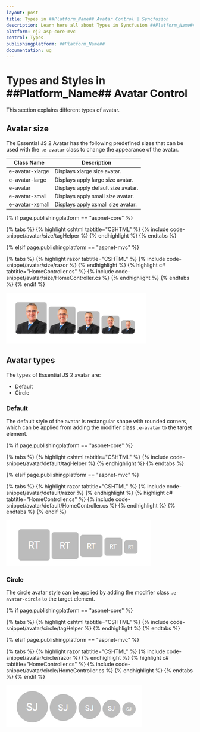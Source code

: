 ```yaml
---
layout: post
title: Types in ##Platform_Name## Avatar Control | Syncfusion
description: Learn here all about Types in Syncfusion ##Platform_Name## Avatar control of Syncfusion Essential JS 2 and more.
platform: ej2-asp-core-mvc
control: Types
publishingplatform: ##Platform_Name##
documentation: ug
---
```



# Types and Styles in ##Platform_Name## Avatar Control

This section explains different types of avatar.

## Avatar size

The Essential JS 2 Avatar has the following predefined sizes that can be used with the `.e-avatar` class to change the appearance of the avatar.

| Class Name | Description |
| ------------- | ------------- |
| e-avatar-xlarge    | Displays xlarge size avatar. |
| e-avatar-large     | Displays apply large size avatar. |
| e-avatar           | Displays apply default size avatar. |
| e-avatar-small     | Displays apply small size avatar. |
| e-avatar-xsmall    | Displays apply xsmall size avatar. |

{% if page.publishingplatform == "aspnet-core" %}

{% tabs %}
{% highlight cshtml tabtitle="CSHTML" %}
{% include code-snippet/avatar/size/tagHelper %}
{% endhighlight %}
{% endtabs %}

{% elsif page.publishingplatform == "aspnet-mvc" %}

{% tabs %}
{% highlight razor tabtitle="CSHTML" %}
{% include code-snippet/avatar/size/razor %}
{% endhighlight %}
{% highlight c# tabtitle="HomeController.cs" %}
{% include code-snippet/avatar/size/HomeController.cs %}
{% endhighlight %}
{% endtabs %}
{% endif %}


![Avatar Size](./images/size.PNG)

## Avatar types

The types of Essential JS 2 avatar are:

* Default
* Circle

### Default

The default style of the avatar is rectangular shape with rounded corners, which can be applied from adding the modifier class `.e-avatar` to the target element.

{% if page.publishingplatform == "aspnet-core" %}

{% tabs %}
{% highlight cshtml tabtitle="CSHTML" %}
{% include code-snippet/avatar/default/tagHelper %}
{% endhighlight %}
{% endtabs %}

{% elsif page.publishingplatform == "aspnet-mvc" %}

{% tabs %}
{% highlight razor tabtitle="CSHTML" %}
{% include code-snippet/avatar/default/razor %}
{% endhighlight %}
{% highlight c# tabtitle="HomeController.cs" %}
{% include code-snippet/avatar/default/HomeController.cs %}
{% endhighlight %}
{% endtabs %}
{% endif %}

![Avatar Default](./images/types.PNG)

### Circle

The circle avatar style can be applied by adding the modifier class `.e-avatar-circle` to the target element.

{% if page.publishingplatform == "aspnet-core" %}

{% tabs %}
{% highlight cshtml tabtitle="CSHTML" %}
{% include code-snippet/avatar/circle/tagHelper %}
{% endhighlight %}
{% endtabs %}

{% elsif page.publishingplatform == "aspnet-mvc" %}

{% tabs %}
{% highlight razor tabtitle="CSHTML" %}
{% include code-snippet/avatar/circle/razor %}
{% endhighlight %}
{% highlight c# tabtitle="HomeController.cs" %}
{% include code-snippet/avatar/circle/HomeController.cs %}
{% endhighlight %}
{% endtabs %}
{% endif %}

![Avatar Circle](./images/circle.PNG)